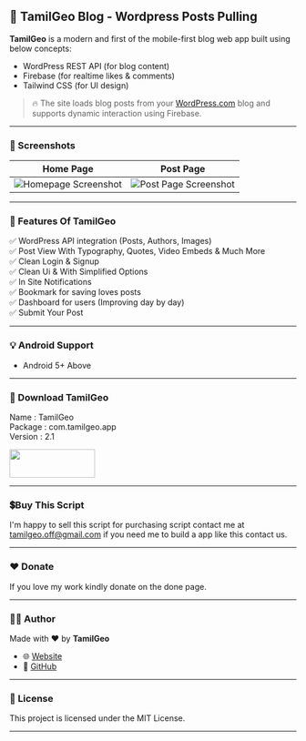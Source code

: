 ## 📘 TamilGeo Blog - Wordpress Posts Pulling

**TamilGeo** is a modern and first of the mobile-first blog web app built using below concepts:

* WordPress REST API (for blog content)
* Firebase (for realtime likes & comments)
* Tailwind CSS (for UI design)

> 🔥 The site loads blog posts from your [WordPress.com](https://wordpress.com/) blog and supports dynamic interaction using Firebase.

---

### 📸 Screenshots

| Home Page                                                             | Post Page                                                              |
| --------------------------------------------------------------------- | ---------------------------------------------------------------------- |
| ![Homepage Screenshot](https://tamilgeo.wordpress.com/wp-content/uploads/2025/08/home6885059451074591857.jpg) | ![Post Page Screenshot](https://tamilgeo.wordpress.com/wp-content/uploads/2025/08/screenshot_20250806_121648315025798513707344.jpg) |

---

### 🚀 Features Of TamilGeo

✅ WordPress API integration (Posts, Authors, Images)<br>
✅ Post View With Typography, Quotes, Video Embeds & Much More <br>
✅ Clean Login & Signup<br>
✅ Clean Ui & With Simplified Options<br>
✅ In Site Notifications<br>
✅ Bookmark for saving loves posts<br>
✅ Dashboard for users (Improving day by day)<br>
✅ Submit Your Post<br>

---

### 💡 Android Support 

* Android 5+ Above<br>

---

### 🔽 Download TamilGeo

Name    : TamilGeo <br>
Package : com.tamilgeo.app<br>
Version : 2.1<br>

<a href="https://drive.google.com/file/d/14t4JDu6CgX4NtwtSApc-jvOHid8oqWra/view?usp=drivesdk">
  <img src="https://tamilgeo.wordpress.com/wp-content/uploads/2025/08/android-badge_black220582327436912550.png" width="150" height="50" align="center">
</a>

---

### 💲Buy This Script 

I'm happy to sell this script for purchasing script contact me at tamilgeo.off@gmail.com if you need me to build a app like this contact us. 

---

### ❤️ Donate

If you love my work kindly donate on the done page.

---

### 👨‍💻 Author

Made with ❤️ by **TamilGeo**

* 🌐 [Website](https://tamilgeo.wordpress.com)
* 🐙 [GitHub](https://github.com/ppsmrt)

---

### 📄 License

This project is licensed under the MIT License.

---

